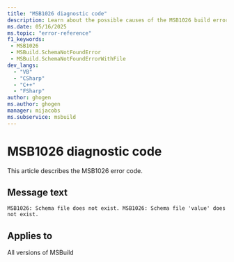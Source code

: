 ```yaml
---
title: "MSB1026 diagnostic code"
description: Learn about the possible causes of the MSB1026 build error, and get troubleshooting tips.
ms.date: 05/16/2025
ms.topic: "error-reference"
f1_keywords:
 - MSB1026
 - MSBuild.SchemaNotFoundError
 - MSBuild.SchemaNotFoundErrorWithFile
dev_langs:
  - "VB"
  - "CSharp"
  - "C++"
  - "FSharp"
author: ghogen
ms.author: ghogen
manager: mijacobs
ms.subservice: msbuild
---
```


# MSB1026 diagnostic code

<!-- :::ErrorDefinitionDescription::: -->
<!-- :::editable-content name="introDescription"::: -->
This article describes the MSB1026 error code.
<!-- :::editable-content-end::: -->

## Message text

<!-- :::editable-content name="messageText"::: -->
`MSB1026: Schema file does not exist.
MSB1026: Schema file 'value' does not exist.`
<!-- :::editable-content-end::: -->
<!-- MSB1026: Schema file does not exist.
MSB1026: Schema file '{0}' does not exist. -->

<!-- :::editable-content name="postOutputDescription"::: -->
<!--
{StrBegin="MSBUILD : error MSB1026: "}UE: This error is shown when the user specifies a schema file using the -validate:<schema> switch, and the file
    does not exist on disk. This message does not need in-line parameters because the exception takes care of displaying the
    invalid arg.
    LOCALIZATION: The prefix "MSBUILD : error MSBxxxx:" should not be localized.

{StrBegin="MSBUILD : error MSB1026: "}UE: This error is printed if the default schema does not exist or in the extremely unlikely event
    that an explicit schema file was passed and existed when the command line parameters were checked but was deleted from disk before this check was made.
    LOCALIZATION: The prefix "MSBUILD : error MSBxxxx:" should not be localized.
-->
<!-- :::editable-content-end::: -->
<!-- :::ErrorDefinitionDescription-end::: -->

## Applies to

All versions of MSBuild
